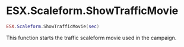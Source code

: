 # ESX.Scaleform.ShowTrafficMovie

```lua
ESX.Scaleform.ShowTrafficMovie(sec)
```

This function starts the traffic scaleform movie used in the campaign.
